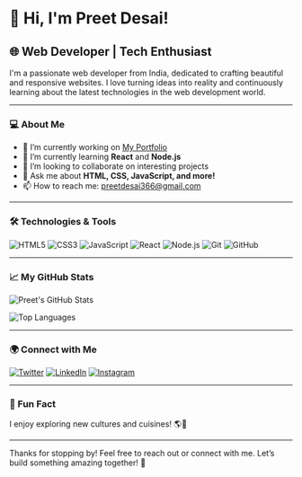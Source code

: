 # 👋 Hi, I'm **Preet Desai**!

## 🌐 Web Developer | Tech Enthusiast

I'm a passionate web developer from India, dedicated to crafting beautiful and responsive websites. I love turning ideas into reality and continuously learning about the latest technologies in the web development world.

---

### 💻 About Me

- 🔭 I’m currently working on [My Portfolio](https://your-portfolio-link.com)
- 🌱 I’m currently learning **React** and **Node.js**
- 👯 I’m looking to collaborate on interesting projects
- 💬 Ask me about **HTML, CSS, JavaScript, and more!**
- 📫 How to reach me: [preetdesai366@gmail.com](mailto:preetdesai366@gmail.com)

---

### 🛠️ Technologies & Tools

![HTML5](https://img.shields.io/badge/HTML5-E34F26?style=flat-square&logo=html5&logoColor=white)
![CSS3](https://img.shields.io/badge/CSS3-1572B6?style=flat-square&logo=css3&logoColor=white)
![JavaScript](https://img.shields.io/badge/JavaScript-F7DF1E?style=flat-square&logo=javascript&logoColor=black)
![React](https://img.shields.io/badge/React-61DAFB?style=flat-square&logo=react&logoColor=black)
![Node.js](https://img.shields.io/badge/Node.js-339933?style=flat-square&logo=node.js&logoColor=white)
![Git](https://img.shields.io/badge/Git-F05032?style=flat-square&logo=git&logoColor=white)
![GitHub](https://img.shields.io/badge/GitHub-181717?style=flat-square&logo=github&logoColor=white)

---

### 📈 My GitHub Stats

![Preet's GitHub Stats](https://github-readme-stats.vercel.app/api?username=your-github-username&show_icons=true&hide_title=true&count_private=true&theme=radical)

![Top Languages](https://github-readme-stats.vercel.app/api/top-langs/?username=your-github-username&layout=compact&theme=radical)

---

### 🌍 Connect with Me

[![Twitter](https://img.shields.io/badge/Twitter-1DA1F2?style=flat-square&logo=twitter&logoColor=white)](https://twitter.com/your-twitter-handle)
[![LinkedIn](https://img.shields.io/badge/LinkedIn-0077B5?style=flat-square&logo=linkedin&logoColor=white)](https://linkedin.com/in/your-linkedin-profile)
[![Instagram](https://img.shields.io/badge/Instagram-E1306C?style=flat-square&logo=instagram&logoColor=white)](https://instagram.com/your-instagram-handle)

---

### 🎉 Fun Fact

I enjoy exploring new cultures and cuisines! 🌎🍜

---

Thanks for stopping by! Feel free to reach out or connect with me. Let’s build something amazing together! 🚀
